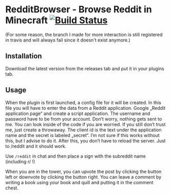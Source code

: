 # RedditBrowser - Browse Reddit in Minecraft [![Build Status](https://travis-ci.org/Delta2Force/redditbrowser.svg?branch=master)](https://travis-ci.org/Delta2Force/redditbrowser)
(For some reason, the branch I made for more interaction is still registered in travis and will always fail since it doesn't exist anymore.)

## Installation
Download the latest version from the releases tab and put it in your plugins tab.

## Usage
When the plugin is first launched, a config file for it will be created. In this file you will have to enter the data from a Reddit application. Google „Reddit application page“ and create a script application. The username and password have to be from your account. Don’t worry, nothing gets sent to me. You can look inside of the code if you are worried. If you still don’t trust me, just create a throwaway. The client id is the text under the application name and the secret is labeled „secret“. I’m not sure if this works without this, but I advise to do it. After this, you don’t have to reload the server. Just to /reddit and it should work.

Use `/reddit` in chat and then place a sign with the subreddit name (including r/ !)

When you are in the tower, you can upvote the post by clicking the button left or downvote by clicking the button right.
You can leave a comment by writing a book using your book and quill and putting it in the comment chest.

